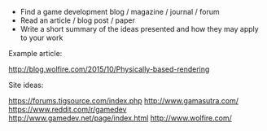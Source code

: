 - Find a game development blog / magazine / journal / forum
- Read an article / blog post / paper
- Write a short summary of the ideas presented and how they may apply to your work

Example article:

http://blog.wolfire.com/2015/10/Physically-based-rendering

Site ideas:

https://forums.tigsource.com/index.php
http://www.gamasutra.com/
https://www.reddit.com/r/gamedev
http://www.gamedev.net/page/index.html
http://www.wolfire.com/
